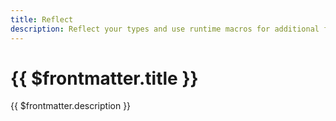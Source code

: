 ```yaml
---
title: Reflect
description: Reflect your types and use runtime macros for additional functionality.
---
```


# {{ $frontmatter.title }}

{{ $frontmatter.description }}